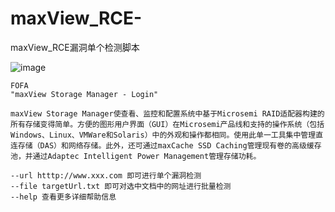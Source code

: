 # maxView_RCE-
maxView_RCE漏洞单个检测脚本

![image](https://github.com/user-attachments/assets/19a27275-c338-4ac9-9e47-da69f11855f9)

```
FOFA
"maxView Storage Manager - Login"

maxView Storage Manager使查看、监控和配置系统中基于Microsemi RAID适配器构建的所有存储变得简单。方便的图形用户界面（GUI）在Microsemi产品线和支持的操作系统（包括Windows、Linux、VMWare和Solaris）中的外观和操作都相同。使用此单一工具集中管理直连存储（DAS）和网络存储。此外，还可通过maxCache SSD Caching管理现有卷的高级缓存池，并通过Adaptec Intelligent Power Management管理存储功耗。

--url htttp://www.xxx.com 即可进行单个漏洞检测
--file targetUrl.txt 即可对选中文档中的网址进行批量检测
--help 查看更多详细帮助信息
```
